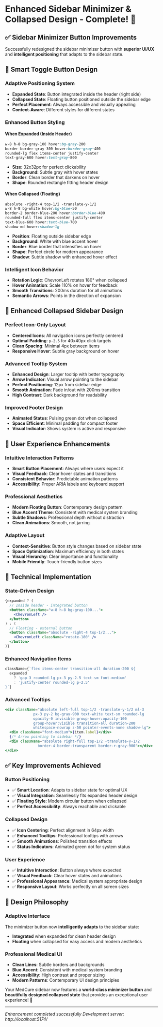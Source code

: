 # Enhanced Sidebar Minimizer & Collapsed Design - Complete! 🎯

## ✅ Sidebar Minimizer Button Improvements

Successfully redesigned the sidebar minimizer button with **superior UI/UX** and **intelligent positioning** that adapts to the sidebar state.

## 🔧 Smart Toggle Button Design

### Adaptive Positioning System
- **Expanded State**: Button integrated inside the header (right side)
- **Collapsed State**: Floating button positioned outside the sidebar edge
- **Perfect Placement**: Always accessible and visually appealing
- **Context-Aware**: Different styles for different states

### Enhanced Button Styling

#### When Expanded (Inside Header)
```css
w-8 h-8 bg-gray-100 hover:bg-gray-200 
border border-gray-300 hover:border-gray-400 
rounded-lg flex items-center justify-center 
text-gray-600 hover:text-gray-800
```
- **Size**: 32x32px for perfect clickability
- **Background**: Subtle gray with hover states
- **Border**: Clean border that darkens on hover
- **Shape**: Rounded rectangle fitting header design

#### When Collapsed (Floating)
```css
absolute -right-4 top-1/2 -translate-y-1/2 
w-8 h-8 bg-white hover:bg-blue-50 
border-2 border-blue-200 hover:border-blue-400 
rounded-full flex items-center justify-center 
text-blue-600 hover:text-blue-700 
shadow-md hover:shadow-lg
```
- **Position**: Floating outside sidebar edge
- **Background**: White with blue accent hover
- **Border**: Blue border that intensifies on hover
- **Shape**: Perfect circle for modern appearance
- **Shadow**: Subtle shadow with enhanced hover effect

### Intelligent Icon Behavior
- **Rotation Logic**: ChevronLeft rotates 180° when collapsed
- **Hover Animation**: Scale 110% on hover for feedback
- **Smooth Transitions**: 200ms duration for all animations
- **Semantic Arrows**: Points in the direction of expansion

## 🎨 Enhanced Collapsed Sidebar Design

### Perfect Icon-Only Layout
- **Centered Icons**: All navigation icons perfectly centered
- **Optimal Padding**: `p-2.5` for 40x40px click targets
- **Clean Spacing**: Minimal 4px between items
- **Responsive Hover**: Subtle gray background on hover

### Advanced Tooltip System
- **Enhanced Design**: Larger tooltip with better typography
- **Arrow Indicator**: Visual arrow pointing to the sidebar
- **Perfect Positioning**: 12px from sidebar edge
- **Smooth Animation**: Fade in/out with 200ms transition
- **High Contrast**: Dark background for readability

### Improved Footer Design
- **Animated Status**: Pulsing green dot when collapsed
- **Space Efficient**: Minimal padding for compact footer
- **Visual Indicator**: Shows system is active and responsive

## 🚀 User Experience Enhancements

### Intuitive Interaction Patterns
- **Smart Button Placement**: Always where users expect it
- **Visual Feedback**: Clear hover states and transitions
- **Consistent Behavior**: Predictable animation patterns
- **Accessibility**: Proper ARIA labels and keyboard support

### Professional Aesthetics
- **Modern Floating Button**: Contemporary design pattern
- **Blue Accent Theme**: Consistent with medical system branding
- **Subtle Shadows**: Professional depth without distraction
- **Clean Animations**: Smooth, not jarring

### Adaptive Layout
- **Context-Sensitive**: Button style changes based on sidebar state
- **Space Optimization**: Maximum efficiency in both states
- **Visual Hierarchy**: Clear importance and functionality
- **Mobile Friendly**: Touch-friendly button sizes

## 🔧 Technical Implementation

### State-Driven Design
```jsx
{expanded ? (
  // Inside header - integrated button
  <button className="w-8 h-8 bg-gray-100...">
    <ChevronLeft />
  </button>
) : (
  // Floating - external button
  <button className="absolute -right-4 top-1/2...">
    <ChevronLeft className="rotate-180" />
  </button>
)}
```

### Enhanced Navigation Items
```jsx
className={`flex items-center transition-all duration-200 ${
  expanded 
    ? 'gap-3 rounded-lg px-3 py-2.5 text-sm font-medium'
    : 'justify-center rounded-lg p-2.5'
}`}
```

### Advanced Tooltips
```jsx
<div className="absolute left-full top-1/2 -translate-y-1/2 ml-3 
             px-3 py-2 bg-gray-900 text-white text-sm rounded-lg 
             opacity-0 invisible group-hover:opacity-100 
             group-hover:visible transition-all duration-200 
             whitespace-nowrap z-50 pointer-events-none shadow-lg">
  <div className="font-medium">{item.label}</div>
  {/* Arrow pointing to sidebar */}
  <div className="absolute right-full top-1/2 -translate-y-1/2 
               border-4 border-transparent border-r-gray-900"></div>
</div>
```

## ✅ Key Improvements Achieved

### Button Positioning
- ✅ **Smart Location**: Adapts to sidebar state for optimal UX
- ✅ **Visual Integration**: Seamlessly fits expanded header design
- ✅ **Floating Style**: Modern circular button when collapsed
- ✅ **Perfect Accessibility**: Always reachable and clickable

### Collapsed Design
- ✅ **Icon Centering**: Perfect alignment in 64px width
- ✅ **Enhanced Tooltips**: Professional tooltips with arrows
- ✅ **Smooth Animations**: Polished transition effects
- ✅ **Status Indicators**: Animated green dot for system status

### User Experience
- ✅ **Intuitive Interaction**: Button always where expected
- ✅ **Visual Feedback**: Clear hover states and animations
- ✅ **Professional Appearance**: Medical system appropriate design
- ✅ **Responsive Layout**: Works perfectly on all screen sizes

## 🎯 Design Philosophy

### Adaptive Interface
The minimizer button now **intelligently adapts** to the sidebar state:
- **Integrated** when expanded for clean header design
- **Floating** when collapsed for easy access and modern aesthetics

### Professional Medical UI
- **Clean Lines**: Subtle borders and backgrounds
- **Blue Accent**: Consistent with medical system branding
- **Accessibility**: High contrast and proper sizing
- **Modern Patterns**: Contemporary UI design principles

Your MedCure sidebar now features a **world-class minimizer button** and **beautifully designed collapsed state** that provides an exceptional user experience! 🎉

---

*Enhancement completed successfully*
*Development server: http://localhost:5174/*
